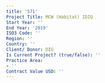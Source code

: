 ```yaml
---
title: '571'
Project Title: MCW (Habitat) IDIQ
Start Year: ''
End Year: '2019'
ISO3 Code: ''
Region: ''
Country: ''
Client/ Donor: DIG
Is Current Project? (true/false): ''
Practice Area:
- ''
Contract Value USD: ''
---
```



